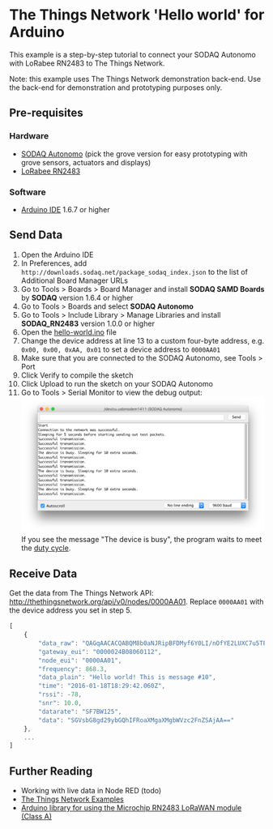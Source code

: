 # The Things Network 'Hello world' for Arduino

This example is a step-by-step tutorial to connect your SODAQ Autonomo with LoRabee RN2483 to The Things Network.

Note: this example uses The Things Network demonstration back-end. Use the back-end for demonstration and prototyping purposes only.

## Pre-requisites

### Hardware
- [SODAQ Autonomo](http://shop.sodaq.com/nl/sodaq-autonomo.html) (pick the grove version for easy prototyping with grove sensors, actuators and displays)
- [LoRabee RN2483](http://shop.sodaq.com/en/lorabee-rn2483.html)

### Software
- [Arduino IDE](https://www.arduino.cc/en/Main/Software) 1.6.7 or higher

## Send Data

1. Open the Arduino IDE
2. In Preferences, add `http://downloads.sodaq.net/package_sodaq_index.json` to the list of Additional Board Manager URLs
3. Go to Tools > Boards > Board Manager and install **SODAQ SAMD Boards** by **SODAQ** version 1.6.4 or higher
4. Go to Tools > Boards and select **SODAQ Autonomo**
5. Go to Tools > Include Library > Manage Libraries and install **SODAQ_RN2483** version 1.0.0 or higher
6. Open the [hello-world.ino](hello-world.ino) file
7. Change the device address at line 13 to a custom four-byte address, e.g. ```0x00, 0x00, 0xAA, 0x01``` to set a device address to `0000AA01`
8. Make sure that you are connected to the SODAQ Autonomo, see Tools > Port
9. Click Verify to compile the sketch
10. Click Upload to run the sketch on your SODAQ Autonomo
11. Go to Tools > Serial Monitor to view the debug output:
![Serial Monitor](serialmonitor.png)
If you see the message "The device is busy", the program waits to meet the [duty cycle](https://en.wikipedia.org/wiki/Duty_cycle).

## Receive Data

Get the data from The Things Network API: http://thethingsnetwork.org/api/v0/nodes/0000AA01. Replace `0000AA01` with the device address you set in step 5.

```js
[
    {
        "data_raw": "QAGqAACACQABQM8b0aNJRipBFDMyf6Y0LI/nOfYE2LUXC7u5TPTwegEPFGo=",
        "gateway_eui": "0000024B08060112",
        "node_eui": "0000AA01",
        "frequency": 868.3,
        "data_plain": "Hello world! This is message #10",
        "time": "2016-01-18T18:29:42.060Z",
        "rssi": -78,
        "snr": 10.0,
        "datarate": "SF7BW125",
        "data": "SGVsbG8gd29ybGQhIFRoaXMgaXMgbWVzc2FnZSAjAA=="
    },
    ...
]
```

## Further Reading

* Working with live data in Node RED (todo)
* [The Things Network Examples](https://github.com/TheThingsNetwork/examples)
* [Arduino library for using the Microchip RN2483 LoRaWAN module (Class A)](https://github.com/SodaqMoja/Sodaq_RN2483)
